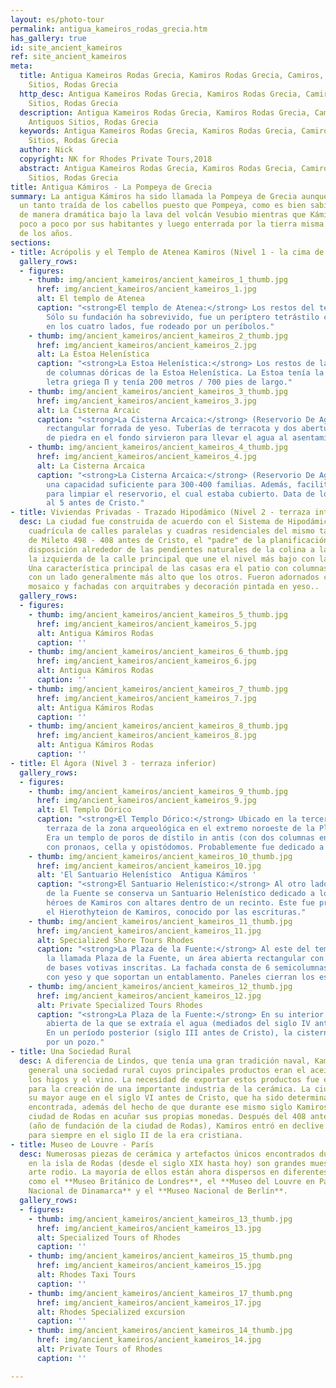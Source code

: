 ```yaml
---
layout: es/photo-tour
permalink: antigua_kameiros_rodas_grecia.htm
has_gallery: true
id: site_ancient_kameiros
ref: site_ancient_kameiros
meta:
  title: Antigua Kameiros Rodas Grecia, Kamiros Rodas Grecia, Camiros, Rodas Antiguos
    Sitios, Rodas Grecia
  http_desc: Antigua Kameiros Rodas Grecia, Kamiros Rodas Grecia, Camiros, Rodas Antiguos
    Sitios, Rodas Grecia
  description: Antigua Kameiros Rodas Grecia, Kamiros Rodas Grecia, Camiros, Rodas
    Antiguos Sitios, Rodas Grecia
  keywords: Antigua Kameiros Rodas Grecia, Kamiros Rodas Grecia, Camiros, Rodas Antiguos
    Sitios, Rodas Grecia
  author: Nick
  copyright: NK for Rhodes Private Tours,2018
  abstract: Antigua Kameiros Rodas Grecia, Kamiros Rodas Grecia, Camiros, Rodas Antiguos
    Sitios, Rodas Grecia
title: Antigua Kámiros - La Pompeya de Grecia
summary: La antigua Kámiros ha sido llamada la Pompeya de Grecia aunque es una comparación
  un tanto traída de los cabellos puesto que Pompeya, como es bien sabido, fue enterrada
  de manera dramática bajo la lava del volcán Vesubio mientras que Kámiros fue abandonada
  poco a poco por sus habitantes y luego enterrada por la tierra misma con el paso
  de los años.
sections:
- title: Acrópolis y el Templo de Atenea Kamiros (Nivel 1 - la cima de la colina)
  gallery_rows:
  - figures:
    - thumb: img/ancient_kameiros/ancient_kameiros_1_thumb.jpg
      href: img/ancient_kameiros/ancient_kameiros_1.jpg
      alt: El templo de Atenea
      caption: "<strong>El templo de Atenea:</strong> Los restos del templo de Atenea.
        Sólo su fundación ha sobrevivido, fue un períptero tetrástilo con pórticos
        en los cuatro lados, fue rodeado por un períbolos."
    - thumb: img/ancient_kameiros/ancient_kameiros_2_thumb.jpg
      href: img/ancient_kameiros/ancient_kameiros_2.jpg
      alt: La Estoa Helenística
      caption: "<strong>La Estoa Helenística:</strong> Los restos de las dos filas
        de columnas dóricas de la Estoa Helenística. La Estoa tenía la forma de la
        letra griega Π y tenía 200 metros / 700 pies de largo."
    - thumb: img/ancient_kameiros/ancient_kameiros_3_thumb.jpg
      href: img/ancient_kameiros/ancient_kameiros_3.jpg
      alt: La Cisterna Arcaic
      caption: "<strong>La Cisterna Arcaica:</strong> (Reservorio De Agua). Una construcción
        rectangular forrada de yeso. Tuberías de terracota y dos aberturas con cubiertas
        de piedra en el fondo sirvieron para llevar el agua al asentamiento."
    - thumb: img/ancient_kameiros/ancient_kameiros_4_thumb.jpg
      href: img/ancient_kameiros/ancient_kameiros_4.jpg
      alt: La Cisterna Arcaica
      caption: "<strong>La Cisterna Arcaica:</strong> (Reservorio De Agua). Tenía
        una capacidad suficiente para 300-400 familias. Además, facilitaron el acceso
        para limpiar el reservorio, el cual estaba cubierto. Data de los siglos 6
        al 5 antes de Cristo."
- title: Viviendas Privadas - Trazado Hipodámico (Nivel 2 - terraza intermedia)
  desc: La ciudad fue construida de acuerdo con el Sistema de Hipodámico, con una
    cuadrícula de calles paralelas y cuadras residenciales del mismo tamaño. (Hipodamo
    de Mileto 498 - 408 antes de Cristo, el "padre" de la planificación urbana). Su
    disposición alrededor de las pendientes naturales de la colina a la derecha y
    la izquierda de la calle principal que une el nivel más bajo con la acrópolis.
    Una característica principal de las casas era el patio con columnas interiores,
    con un lado generalmente más alto que los otros. Fueron adornados con pisos de
    mosaico y fachadas con arquitrabes y decoración pintada en yeso..
  gallery_rows:
  - figures:
    - thumb: img/ancient_kameiros/ancient_kameiros_5_thumb.jpg
      href: img/ancient_kameiros/ancient_kameiros_5.jpg
      alt: Antigua Kámiros Rodas
      caption: ''
    - thumb: img/ancient_kameiros/ancient_kameiros_6_thumb.jpg
      href: img/ancient_kameiros/ancient_kameiros_6.jpg
      alt: Antigua Kámiros Rodas
      caption: ''
    - thumb: img/ancient_kameiros/ancient_kameiros_7_thumb.jpg
      href: img/ancient_kameiros/ancient_kameiros_7.jpg
      alt: Antigua Kámiros Rodas
      caption: ''
    - thumb: img/ancient_kameiros/ancient_kameiros_8_thumb.jpg
      href: img/ancient_kameiros/ancient_kameiros_8.jpg
      alt: Antigua Kámiros Rodas
      caption: ''
- title: El Ágora (Nivel 3 - terraza inferior)
  gallery_rows:
  - figures:
    - thumb: img/ancient_kameiros/ancient_kameiros_9_thumb.jpg
      href: img/ancient_kameiros/ancient_kameiros_9.jpg
      alt: El Templo Dórico
      caption: "<strong>El Templo Dórico:</strong> Ubicado en la tercera y más baja
        terraza de la zona arqueológica en el extremo noroeste de la Plaza de la Fuente.
        Era un templo de poros de dístilo in antis (con dos columnas en la fachada),
        con pronaos, cella y opistódomos. Probablemente fue dedicado a Apolo Pitio."
    - thumb: img/ancient_kameiros/ancient_kameiros_10_thumb.jpg
      href: img/ancient_kameiros/ancient_kameiros_10.jpg
      alt: 'El Santuario Helenístico  Antigua Kámiros '
      caption: "<strong>El Santuario Helenístico:</strong> Al otro lado de la Plaza
        de la Fuente se conserva un Santuario Helenístico dedicado a los dioses y
        héroes de Kamiros con altares dentro de un recinto. Este fue probablemente
        el Hierothyteion de Kamiros, conocido por las escrituras."
    - thumb: img/ancient_kameiros/ancient_kameiros_11_thumb.jpg
      href: img/ancient_kameiros/ancient_kameiros_11.jpg
      alt: Specialized Shore Tours Rhodes
      caption: "<strong>La Plaza de la Fuente:</strong> Al este del templo se encuentra
        la llamada Plaza de la Fuente, un área abierta rectangular con un gran número
        de bases votivas inscritas. La fachada consta de 6 semicolumnas dóricas revestidas
        con yeso y que soportan un entablamento. Paneles cierran los espacios intermedios."
    - thumb: img/ancient_kameiros/ancient_kameiros_12_thumb.jpg
      href: img/ancient_kameiros/ancient_kameiros_12.jpg
      alt: Private Specialized Tours Rhodes
      caption: "<strong>La Plaza de la Fuente:</strong> En su interior había una cisterna
        abierta de la que se extraía el agua (mediados del siglo IV antes de Cristo).
        En un período posterior (siglo III antes de Cristo), la cisterna fue reemplazada
        por un pozo."
- title: Una Sociedad Rural
  desc: A diferencia de Lindos, que tenía una gran tradición naval, Kamiros era en
    general una sociedad rural cuyos principales productos eran el aceite de oliva,
    los higos y el vino. La necesidad de exportar estos productos fue el estímulo
    para la creación de una importante industria de la cerámica. La ciudad alcanzó
    su mayor auge en el siglo VI antes de Cristo, que ha sido determinado por la cerámica
    encontrada, además del hecho de que durante ese mismo siglo Kamiros fue la primera
    ciudad de Rodas en acuñar sus propias monedas. Después del 408 antes de Cristo
    (año de fundación de la ciudad de Rodas), Kamiros entró en declive y desapareció
    para siempre en el siglo II de la era cristiana.
- title: Museo de Louvre - París
  desc: Numerosas piezas de cerámica y artefactos únicos encontrados durante las excavaciones
    en la isla de Rodas (desde el siglo XIX hasta hoy) son grandes muestras del antiguo
    arte rodio. La mayoría de ellos están ahora dispersos en diferentes museos europeos,
    como el **Museo Británico de Londres**, el **Museo del Louvre en París**, el **Museo
    Nacional de Dinamarca** y el **Museo Nacional de Berlín**.
  gallery_rows:
  - figures:
    - thumb: img/ancient_kameiros/ancient_kameiros_13_thumb.jpg
      href: img/ancient_kameiros/ancient_kameiros_13.jpg
      alt: Specialized Tours of Rhodes
      caption: ''
    - thumb: img/ancient_kameiros/ancient_kameiros_15_thumb.png
      href: img/ancient_kameiros/ancient_kameiros_15.jpg
      alt: Rhodes Taxi Tours
      caption: ''
    - thumb: img/ancient_kameiros/ancient_kameiros_17_thumb.png
      href: img/ancient_kameiros/ancient_kameiros_17.jpg
      alt: Rhodes Specialized excursion
      caption: ''
    - thumb: img/ancient_kameiros/ancient_kameiros_14_thumb.jpg
      href: img/ancient_kameiros/ancient_kameiros_14.jpg
      alt: Private Tours of Rhodes
      caption: ''

---
```

